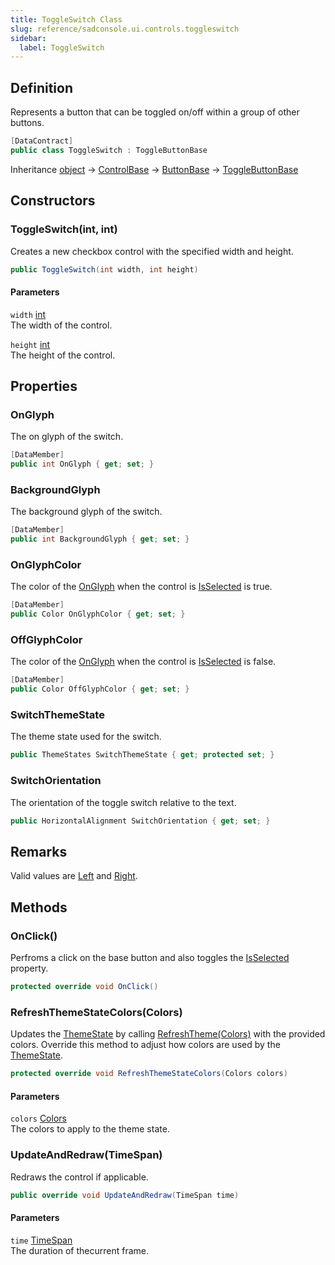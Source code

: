 ```yaml
---
title: ToggleSwitch Class
slug: reference/sadconsole.ui.controls.toggleswitch
sidebar:
  label: ToggleSwitch
---
```

## Definition

Represents a button that can be toggled on/off within a group of other buttons.

```csharp title="C#"
[DataContract]
public class ToggleSwitch : ToggleButtonBase
```

Inheritance [object](https://learn.microsoft.com/dotnet/api/system.object/) → [ControlBase](../sadconsole.ui.controls.controlbase/) → [ButtonBase](../sadconsole.ui.controls.buttonbase/) → [ToggleButtonBase](../sadconsole.ui.controls.togglebuttonbase/)

## Constructors

### ToggleSwitch(int, int)

Creates a new checkbox control with the specified width and height.

```csharp title="C#"
public ToggleSwitch(int width, int height)
```

#### Parameters

`width` [int](https://learn.microsoft.com/dotnet/api/system.int32/)  
The width of the control.

`height` [int](https://learn.microsoft.com/dotnet/api/system.int32/)  
The height of the control.


## Properties

### OnGlyph

The on glyph of the switch.

```csharp title="C#"
[DataMember]
public int OnGlyph { get; set; }
```

### BackgroundGlyph

The background glyph of the switch.

```csharp title="C#"
[DataMember]
public int BackgroundGlyph { get; set; }
```

### OnGlyphColor

The color of the [OnGlyph](../sadconsole.ui.controls.toggleswitch/#onglyph/) when the control is [IsSelected](../sadconsole.ui.controls.togglebuttonbase/#isselected/) is true.

```csharp title="C#"
[DataMember]
public Color OnGlyphColor { get; set; }
```

### OffGlyphColor

The color of the [OnGlyph](../sadconsole.ui.controls.toggleswitch/#onglyph/) when the control is [IsSelected](../sadconsole.ui.controls.togglebuttonbase/#isselected/) is false.

```csharp title="C#"
[DataMember]
public Color OffGlyphColor { get; set; }
```

### SwitchThemeState

The theme state used for the switch.

```csharp title="C#"
public ThemeStates SwitchThemeState { get; protected set; }
```

### SwitchOrientation

The orientation of the toggle switch relative to the text.

```csharp title="C#"
public HorizontalAlignment SwitchOrientation { get; set; }
```
## Remarks

Valid values are [Left](../sadconsole.horizontalalignment/#left/) and [Right](../sadconsole.horizontalalignment/#right/).

## Methods

### OnClick()

Perfroms a click on the base button and also toggles the [IsSelected](../sadconsole.ui.controls.togglebuttonbase/#isselected/) property.

```csharp title="C#"
protected override void OnClick()
```


### RefreshThemeStateColors(Colors)

Updates the [ThemeState](../sadconsole.ui.controls.controlbase/#themestate/) by calling [RefreshTheme(Colors)](../sadconsole.ui.themestates/#/) with the provided colors. Override this method to adjust how colors are used by the [ThemeState](../sadconsole.ui.controls.controlbase/#themestate/).

```csharp title="C#"
protected override void RefreshThemeStateColors(Colors colors)
```

#### Parameters

`colors` [Colors](../sadconsole.ui.colors/)  
The colors to apply to the theme state.


### UpdateAndRedraw(TimeSpan)

Redraws the control if applicable.

```csharp title="C#"
public override void UpdateAndRedraw(TimeSpan time)
```

#### Parameters

`time` [TimeSpan](https://learn.microsoft.com/dotnet/api/system.timespan/)  
The duration of thecurrent frame.